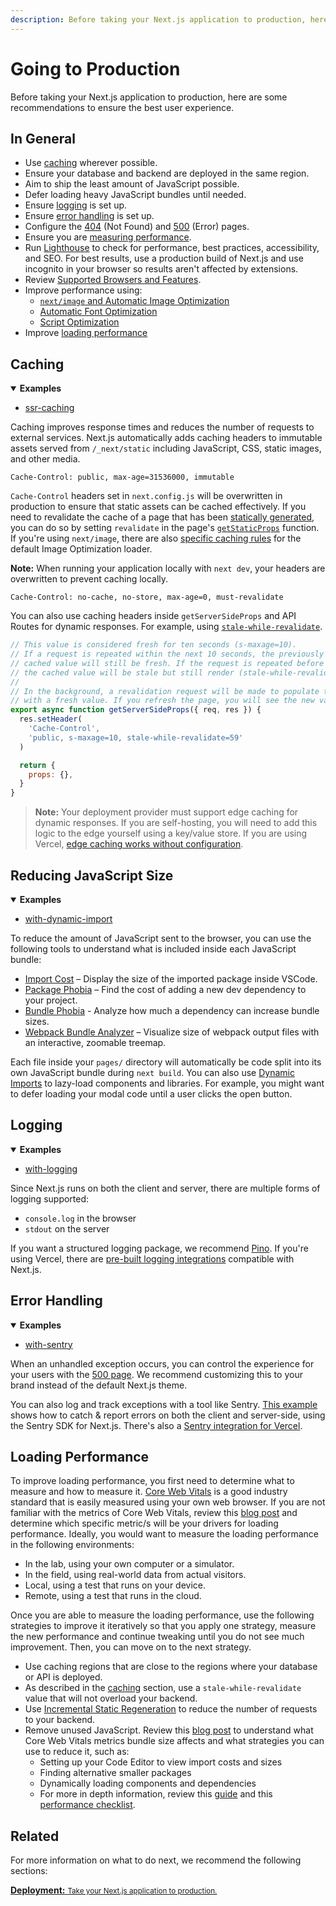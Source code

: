 ```yaml
---
description: Before taking your Next.js application to production, here are some recommendations to ensure the best user experience.
---
```


# Going to Production

Before taking your Next.js application to production, here are some recommendations to ensure the best user experience.

## In General

- Use [caching](#caching) wherever possible.
- Ensure your database and backend are deployed in the same region.
- Aim to ship the least amount of JavaScript possible.
- Defer loading heavy JavaScript bundles until needed.
- Ensure [logging](#logging) is set up.
- Ensure [error handling](#error-handling) is set up.
- Configure the [404](/docs/advanced-features/custom-error-page.md#404-page) (Not Found) and [500](/docs/advanced-features/custom-error-page.md#500-page) (Error) pages.
- Ensure you are [measuring performance](/docs/advanced-features/measuring-performance.md).
- Run [Lighthouse](https://developers.google.com/web/tools/lighthouse) to check for performance, best practices, accessibility, and SEO. For best results, use a production build of Next.js and use incognito in your browser so results aren't affected by extensions.
- Review [Supported Browsers and Features](/docs/basic-features/supported-browsers-features.md).
- Improve performance using:
  - [`next/image` and Automatic Image Optimization](/docs/basic-features/image-optimization.md)
  - [Automatic Font Optimization](/docs/basic-features/font-optimization.md)
  - [Script Optimization](/docs/basic-features/script.md)
- Improve [loading performance](#loading-performance)

## Caching

<details open>
  <summary><b>Examples</b></summary>
  <ul>
    <li><a href="https://github.com/vercel/next.js/tree/canary/examples/ssr-caching">ssr-caching</a></li>
  </ul>
</details>

Caching improves response times and reduces the number of requests to external services. Next.js automatically adds caching headers to immutable assets served from `/_next/static` including JavaScript, CSS, static images, and other media.

```
Cache-Control: public, max-age=31536000, immutable
```

`Cache-Control` headers set in `next.config.js` will be overwritten in production to ensure that static assets can be cached effectively. If you need to revalidate the cache of a page that has been [statically generated](/docs/basic-features/pages.md#static-generation-recommended), you can do so by setting `revalidate` in the page's [`getStaticProps`](/docs/basic-features/data-fetching.md#getstaticprops-static-generation) function. If you're using `next/image`, there are also [specific caching rules](/docs/basic-features/image-optimization.md#caching) for the default Image Optimization loader.

**Note:** When running your application locally with `next dev`, your headers are overwritten to prevent caching locally.

```
Cache-Control: no-cache, no-store, max-age=0, must-revalidate
```

You can also use caching headers inside `getServerSideProps` and API Routes for dynamic responses. For example, using [`stale-while-revalidate`](https://web.dev/stale-while-revalidate/).

```jsx
// This value is considered fresh for ten seconds (s-maxage=10).
// If a request is repeated within the next 10 seconds, the previously
// cached value will still be fresh. If the request is repeated before 59 seconds,
// the cached value will be stale but still render (stale-while-revalidate=59).
//
// In the background, a revalidation request will be made to populate the cache
// with a fresh value. If you refresh the page, you will see the new value.
export async function getServerSideProps({ req, res }) {
  res.setHeader(
    'Cache-Control',
    'public, s-maxage=10, stale-while-revalidate=59'
  )

  return {
    props: {},
  }
}
```

> **Note:** Your deployment provider must support edge caching for dynamic responses. If you are self-hosting, you will need to add this logic to the edge yourself using a key/value store. If you are using Vercel, [edge caching works without configuration](https://vercel.com/docs/edge-network/caching).

## Reducing JavaScript Size

<details open>
  <summary><b>Examples</b></summary>
  <ul>
    <li><a href="https://github.com/vercel/next.js/tree/canary/examples/with-dynamic-import">with-dynamic-import</a></li>
  </ul>
</details>

To reduce the amount of JavaScript sent to the browser, you can use the following tools to understand what is included inside each JavaScript bundle:

- [Import Cost](https://marketplace.visualstudio.com/items?itemName=wix.vscode-import-cost) – Display the size of the imported package inside VSCode.
- [Package Phobia](https://packagephobia.com/) – Find the cost of adding a new dev dependency to your project.
- [Bundle Phobia](https://bundlephobia.com/) - Analyze how much a dependency can increase bundle sizes.
- [Webpack Bundle Analyzer](https://github.com/vercel/next.js/tree/canary/packages/next-bundle-analyzer) – Visualize size of webpack output files with an interactive, zoomable treemap.

Each file inside your `pages/` directory will automatically be code split into its own JavaScript bundle during `next build`. You can also use [Dynamic Imports](/docs/advanced-features/dynamic-import.md) to lazy-load components and libraries. For example, you might want to defer loading your modal code until a user clicks the open button.

## Logging

<details open>
  <summary><b>Examples</b></summary>
  <ul>
    <li><a href="https://github.com/Logflare/next-pino-logflare-logging-example">with-logging</a></li>
  </ul>
</details>

Since Next.js runs on both the client and server, there are multiple forms of logging supported:

- `console.log` in the browser
- `stdout` on the server

If you want a structured logging package, we recommend [Pino](https://www.npmjs.com/package/pino). If you're using Vercel, there are [pre-built logging integrations](https://vercel.com/integrations#logging) compatible with Next.js.

## Error Handling

<details open>
  <summary><b>Examples</b></summary>
  <ul>
    <li><a href="https://github.com/vercel/next.js/tree/canary/examples/with-sentry">with-sentry</a></li>
  </ul>
</details>

When an unhandled exception occurs, you can control the experience for your users with the [500 page](/docs/advanced-features/custom-error-page.md#500-page). We recommend customizing this to your brand instead of the default Next.js theme.

You can also log and track exceptions with a tool like Sentry. [This example](https://github.com/vercel/next.js/tree/canary/examples/with-sentry) shows how to catch & report errors on both the client and server-side, using the Sentry SDK for Next.js. There's also a [Sentry integration for Vercel](https://vercel.com/integrations/sentry).

## Loading Performance

To improve loading performance, you first need to determine what to measure and how to measure it. [Core Web Vitals](https://vercel.com/blog/core-web-vitals) is a good industry standard that is easily measured using your own web browser. If you are not familiar with the metrics of Core Web Vitals, review this [blog post](https://vercel.com/blog/core-web-vitals) and determine which specific metric/s will be your drivers for loading performance. Ideally, you would want to measure the loading performance in the following environments:

- In the lab, using your own computer or a simulator.
- In the field, using real-world data from actual visitors.
- Local, using a test that runs on your device.
- Remote, using a test that runs in the cloud.

Once you are able to measure the loading performance, use the following strategies to improve it iteratively so that you apply one strategy, measure the new performance and continue tweaking until you do not see much improvement. Then, you can move on to the next strategy.

- Use caching regions that are close to the regions where your database or API is deployed.
- As described in the [caching](#caching) section, use a `stale-while-revalidate` value that will not overload your backend.
- Use [Incremental Static Regeneration](/docs/basic-features/data-fetching#incremental-static-regeneration) to reduce the number of requests to your backend.
- Remove unused JavaScript. Review this [blog post](https://calibreapp.com/blog/bundle-size-optimization) to understand what Core Web Vitals metrics bundle size affects and what strategies you can use to reduce it, such as:
  - Setting up your Code Editor to view import costs and sizes
  - Finding alternative smaller packages
  - Dynamically loading components and dependencies
  - For more in depth information, review this [guide](https://papyrus.dev/@PapyrusBlog/how-we-reduced-next.js-page-size-by-3.5x-and-achieved-a-98-lighthouse-score) and this [performance checklist](https://dev.to/endymion1818/nextjs-performance-checklist-5gjb).

## Related

For more information on what to do next, we recommend the following sections:

<div class="card">
  <a href="/docs/deployment.md">
    <b>Deployment:</b>
    <small>Take your Next.js application to production.</small>
  </a>
</div>
